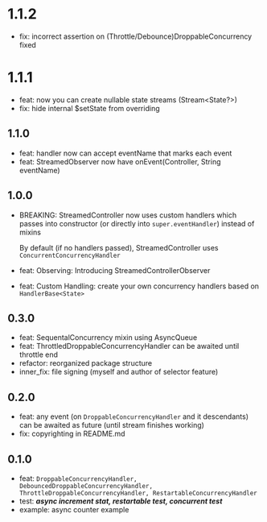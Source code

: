 # 1.1.2
* fix: incorrect assertion on (Throttle/Debounce)DroppableConcurrency fixed

# 1.1.1
* feat: now you can create nullable state streams (Stream<State?>)
* fix: hide internal $setState from overriding
## 1.1.0
* feat: handler now can accept eventName that marks each event
* feat: StreamedObserver now have onEvent(Controller, String eventName)

## 1.0.0
* BREAKING: StreamedController now uses custom handlers which passes into constructor (or directly into `super.eventHandler`) instead of mixins

  By default (if no handlers passed), StreamedController uses `ConcurrentConcurrencyHandler`
* feat: Observing: Introducing StreamedControllerObserver
* feat: Custom Handling: create your own concurrency handlers based on `HandlerBase<State>`

## 0.3.0
* feat: SequentalConcurrency mixin using AsyncQueue
* feat: ThrottledDroppableConcurrencyHandler can be awaited until throttle end
* refactor: reorganized package structure
* inner_fix: file signing (myself and author of selector feature)

## 0.2.0

* feat: any event (on ```DroppableConcurrencyHandler``` and it descendants) can be awaited as future (until stream finishes working)
* fix: copyrighting in README.md

## 0.1.0

* feat: ```DroppableConcurrencyHandler, DebouncedDroppableConcurrencyHandler, ThrottleDroppableConcurrencyHandler, RestartableConcurrencyHandler```
* test: ***async increment stat, restartable test, concurrent test***
* example: async counter example
